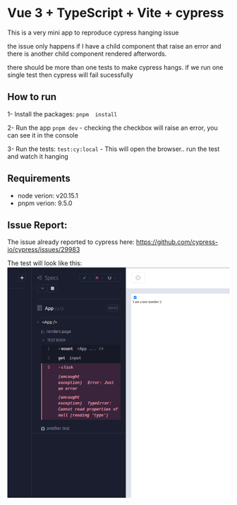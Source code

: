 # Vue 3 + TypeScript + Vite + cypress

This is a very mini app to reproduce cypress hanging issue

the issue only happens if I have a child component that raise an error and there is another child component rendered afterwords.

there should be more than one tests to make cypress hangs. if we run one single test then cypress will fail sucessfully

## How to run
1- Install the packages: `pnpm  install`

2- Run the app `pnpm dev`
    - checking the checkbox will raise an error, you can see it in the console

3- Run the tests: `test:cy:local`
    - This will open the browser.. run the test and watch it hanging

## Requirements
- node verion: v20.15.1
- pnpm verion: 9.5.0

## Issue Report:
The issue already reported to cypress here: https://github.com/cypress-io/cypress/issues/29983

The test will look like this:
![Frozen failing test](./src/assets/issue.png)
